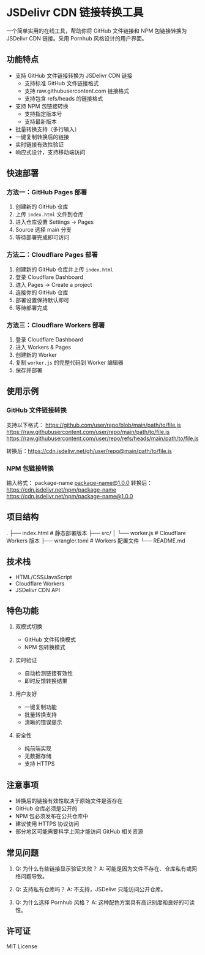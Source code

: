 # JSDelivr CDN 链接转换工具

一个简单实用的在线工具，帮助你将 GitHub 文件链接和 NPM 包链接转换为 JSDelivr CDN 链接。采用 Pornhub 风格设计的用户界面。

## 功能特点

- 支持 GitHub 文件链接转换为 JSDelivr CDN 链接
  - 支持标准 GitHub 文件链接格式
  - 支持 raw.githubusercontent.com 链接格式
  - 支持包含 refs/heads 的链接格式
- 支持 NPM 包链接转换
  - 支持指定版本号
  - 支持最新版本
- 批量转换支持（多行输入）
- 一键复制转换后的链接
- 实时链接有效性验证
- 响应式设计，支持移动端访问

## 快速部署

### 方法一：GitHub Pages 部署

1. 创建新的 GitHub 仓库
2. 上传 `index.html` 文件到仓库
3. 进入仓库设置 Settings -> Pages
4. Source 选择 main 分支
5. 等待部署完成即可访问

### 方法二：Cloudflare Pages 部署

1. 创建新的 GitHub 仓库并上传 `index.html`
2. 登录 Cloudflare Dashboard
3. 进入 Pages -> Create a project
4. 连接你的 GitHub 仓库
5. 部署设置保持默认即可
6. 等待部署完成

### 方法三：Cloudflare Workers 部署

1. 登录 Cloudflare Dashboard
2. 进入 Workers & Pages
3. 创建新的 Worker
4. 复制 `worker.js` 的完整代码到 Worker 编辑器
5. 保存并部署

## 使用示例

### GitHub 文件链接转换

支持以下格式：
  https://github.com/user/repo/blob/main/path/to/file.js
  https://raw.githubusercontent.com/user/repo/main/path/to/file.js
  https://raw.githubusercontent.com/user/repo/refs/heads/main/path/to/file.js

转换后：https://cdn.jsdelivr.net/gh/user/repo@main/path/to/file.js

### NPM 包链接转换

输入格式：
package-name
package-name@1.0.0
转换后：
https://cdn.jsdelivr.net/npm/package-name
https://cdn.jsdelivr.net/npm/package-name@1.0.0

## 项目结构
.
├── index.html # 静态部署版本
├── src/
│ └── worker.js # Cloudflare Workers 版本
├── wrangler.toml # Workers 配置文件
└── README.md


## 技术栈

- HTML/CSS/JavaScript
- Cloudflare Workers
- JSDelivr CDN API

## 特色功能

1. 双模式切换
   - GitHub 文件转换模式
   - NPM 包转换模式

2. 实时验证
   - 自动检测链接有效性
   - 即时反馈转换结果

3. 用户友好
   - 一键复制功能
   - 批量转换支持
   - 清晰的错误提示

4. 安全性
   - 纯前端实现
   - 无数据存储
   - 支持 HTTPS

## 注意事项

- 转换后的链接有效性取决于原始文件是否存在
- GitHub 仓库必须是公开的
- NPM 包必须发布在公共仓库中
- 建议使用 HTTPS 协议访问
- 部分地区可能需要科学上网才能访问 GitHub 相关资源

## 常见问题

1. Q: 为什么有些链接显示验证失败？
   A: 可能是因为文件不存在、仓库私有或网络问题导致。

2. Q: 支持私有仓库吗？
   A: 不支持，JSDelivr 只能访问公开仓库。

3. Q: 为什么选择 Pornhub 风格？
   A: 这种配色方案具有高识别度和良好的可读性。

## 许可证

MIT License
